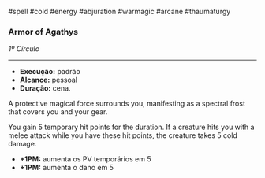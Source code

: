 #spell #cold #energy #abjuration #warmagic #arcane #thaumaturgy 
### Armor of Agathys
*1º Círculo*
___
- **Execução:** padrão
- **Alcance:** pessoal
- **Duração:** cena.

A protective magical force surrounds you, manifesting as a spectral frost that covers you and your gear.  

You gain 5 temporary hit points for the duration. If a creature hits you with a melee attack while you have these hit points, the creature takes 5 cold damage. 

- **+1PM:** aumenta os PV temporários em 5
- **+1PM:** aumenta o dano em 5